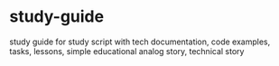 # study-guide
study guide for study script with tech documentation, code examples, tasks, lessons, simple educational analog story, technical story
